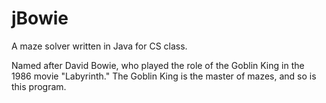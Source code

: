 # jBowie
A maze solver written in Java for CS class.

Named after David Bowie, who played the role of the Goblin King in the 1986 movie "Labyrinth."  The Goblin King is the master of mazes, and so is this program.
